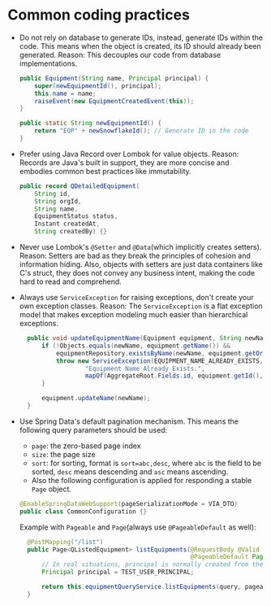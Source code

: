 # Common coding practices

- Do not rely on database to generate IDs, instead, generate IDs within the code. This means when the object is created,
  its ID should already been generated. Reason: This decouples our code from database implementations.

    ```java
    public Equipment(String name, Principal principal) {
        super(newEquipmentId(), principal);
        this.name = name;
        raiseEvent(new EquipmentCreatedEvent(this));
    }

    public static String newEquipmentId() {
        return "EQP" + newSnowflakeId(); // Generate ID in the code
    }
  ```

- Prefer using Java Record over Lombok for value objects. Reason: Records are Java's built in support, they are more
  concise
  and embodies common best practices like immutability.

    ```java
    public record QDetailedEquipment(
        String id,
        String orgId,
        String name,
        EquipmentStatus status,
        Instant createdAt,
        String createdBy) {}
  ```
- Never use Lombok's `@Setter` and `@Data`(which implicitly creates setters). Reason: Setters are bad as they break the
  principles of cohesion and information hiding. Also, objects with setters are just data containers like C's struct,
  they does not convey any business intent, making the code hard to read and comprehend.
- Always use `ServiceException` for raising exceptions, don't create your own exception classes. Reason: The
  `ServiceException` is a flat exception model that makes exception modeling much easier than hierarchical exceptions.

  ```java
    public void updateEquipmentName(Equipment equipment, String newName) {
        if (!Objects.equals(newName, equipment.getName()) &&
            equipmentRepository.existsByName(newName, equipment.getOrgId())) {
            throw new ServiceException(EQUIPMENT_NAME_ALREADY_EXISTS,
                    "Equipment Name Already Exists.",
                    mapOf(AggregateRoot.Fields.id, equipment.getId(), Equipment.Fields.name, newName));
        }

        equipment.updateName(newName);
    }
  ```

- Use Spring Data's default pagination mechanism. This means the following query parameters should be used:
    - `page`: the zero-based page index
    - `size`: the page size
    - `sort`: for sorting, format is `sort=abc,desc`, where `abc` is the field to be sorted, `desc` means descending and
      `asc` means ascending.
    - Also the following configuration is applied for responding a stable `Page` object.

  ```java
  @EnableSpringDataWebSupport(pageSerializationMode = VIA_DTO)
  public class CommonConfiguration {}
  ```
  Example with `Pageable` and `Page`(always use `@PageableDefault` as well):
  ```java
    @PostMapping("/list")
    public Page<QListedEquipment> listEquipments(@RequestBody @Valid ListEquipmentQuery query,
                                                 @PageableDefault Pageable pageable) {
        // In real situations, principal is normally created from the current user in context, such as Spring Security's SecurityContextHolder
        Principal principal = TEST_USER_PRINCIPAL;

        return this.equipmentQueryService.listEquipments(query, pageable, principal);
    }
  ```